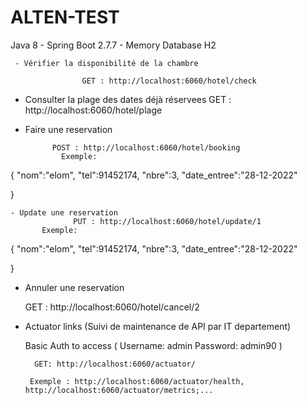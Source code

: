 # ALTEN-TEST

Java 8 -
Spring Boot 2.7.7 - 
Memory Database H2



     - Vérifier la disponibilité de la chambre
     
                    GET : http://localhost:6060/hotel/check 
 
 
 - Consulter la plage des dates déjà réservees
                GET : http://localhost:6060/hotel/plage 
 
 
 
 -  Faire une reservation
  
              POST : http://localhost:6060/hotel/booking 
                Exemple:  
 {
"nom":"elom",
"tel":91452174,
"nbre":3,
"date_entree":"28-12-2022"

}



    - Update une reservation
                  PUT : http://localhost:6060/hotel/update/1
           Exemple:  
 {
"nom":"elom",
"tel":91452174,
"nbre":3,
"date_entree":"28-12-2022"

}

 - Annuler une reservation

     GET : http://localhost:6060/hotel/cancel/2


 - Actuator links (Suivi de maintenance de API par IT departement)
  
      Basic Auth to access  (
             Username: admin
             Password: admin90
             )
  
         GET: http://localhost:6060/actuator/

        Exemple : http://localhost:6060/actuator/health, http://localhost:6060/actuator/metrics;...
